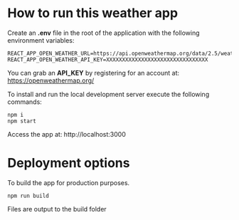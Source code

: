 # How to run this weather app

Create an **.env** file in the root of the application with the following environment variables:

    REACT_APP_OPEN_WEATHER_URL=https://api.openweathermap.org/data/2.5/weather
    REACT_APP_OPEN_WEATHER_API_KEY=XXXXXXXXXXXXXXXXXXXXXXXXXXXXXXXX

You can grab an **API_KEY** by registering for an account at: https://openweathermap.org/

To install and run the local development server execute the following commands:
    
    npm i
    npm start

Access the app at: http://localhost:3000


# Deployment options

To build the app for production purposes.

    npm run build

Files are output to the build folder